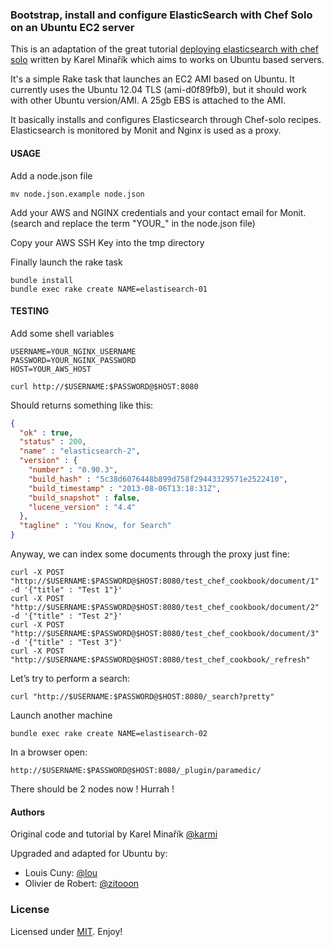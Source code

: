 ### Bootstrap, install and configure ElasticSearch with Chef Solo on an Ubuntu EC2 server

This is an adaptation of the great tutorial [deploying elasticsearch with chef solo](http://www.elasticsearch.org/tutorials/deploying-elasticsearch-with-chef-solo/) written by Karel Minařík which aims to works on Ubuntu based servers.


It's a simple Rake task that launches an EC2 AMI based on Ubuntu.
It currently uses the Ubuntu 12.04 TLS (ami-d0f89fb9), but it should work with other Ubuntu version/AMI.
A 25gb EBS is attached to the AMI.

It basically installs and configures Elasticsearch through Chef-solo recipes.
Elasticsearch is monitored by Monit and Nginx is used as a proxy.

#### USAGE

Add a node.json file
```shell
mv node.json.example node.json
```

Add your AWS and NGINX credentials and your contact email for Monit. (search and replace the term "YOUR_" in the node.json file)

Copy your AWS SSH Key into the tmp directory

Finally launch the rake task
```shell
bundle install
bundle exec rake create NAME=elastisearch-01
```

#### TESTING

Add some shell variables
```shell
USERNAME=YOUR_NGINX_USERNAME
PASSWORD=YOUR_NGINX_PASSWORD
HOST=YOUR_AWS_HOST
```

```shell
curl http://$USERNAME:$PASSWORD@$HOST:8080
```
Should returns something like this:
```json
{
  "ok" : true,
  "status" : 200,
  "name" : "elasticsearch-2",
  "version" : {
    "number" : "0.90.3",
    "build_hash" : "5c38d6076448b899d758f29443329571e2522410",
    "build_timestamp" : "2013-08-06T13:18:31Z",
    "build_snapshot" : false,
    "lucene_version" : "4.4"
  },
  "tagline" : "You Know, for Search"
}
```

Anyway, we can index some documents through the proxy just fine:
```shell
curl -X POST "http://$USERNAME:$PASSWORD@$HOST:8080/test_chef_cookbook/document/1" -d '{"title" : "Test 1"}'
curl -X POST "http://$USERNAME:$PASSWORD@$HOST:8080/test_chef_cookbook/document/2" -d '{"title" : "Test 2"}'
curl -X POST "http://$USERNAME:$PASSWORD@$HOST:8080/test_chef_cookbook/document/3" -d '{"title" : "Test 3"}'
curl -X POST "http://$USERNAME:$PASSWORD@$HOST:8080/test_chef_cookbook/_refresh"
```

Let’s try to perform a search:
```shell
curl "http://$USERNAME:$PASSWORD@$HOST:8080/_search?pretty"
```

Launch another machine
```shell
bundle exec rake create NAME=elastisearch-02
```

In a browser open:
```
http://$USERNAME:$PASSWORD@$HOST:8080/_plugin/paramedic/
```

There should be 2 nodes now ! Hurrah !

#### Authors

Original code and tutorial by Karel Minařík [@karmi](https://github.com/karmi)

Upgraded and adapted for Ubuntu by:
* Louis Cuny: [@lou](https://github.com/lou)
* Olivier de Robert: [@zitooon](https://github.com/zitooon)

### License

Licensed under [MIT](http://opensource.org/licenses/mit-license.php). Enjoy!
